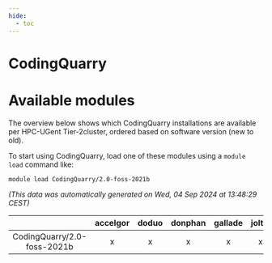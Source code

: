 ```yaml
---
hide:
  - toc
---
```


CodingQuarry
============

# Available modules


The overview below shows which CodingQuarry installations are available per HPC-UGent Tier-2cluster, ordered based on software version (new to old).

To start using CodingQuarry, load one of these modules using a `module load` command like:

```shell
module load CodingQuarry/2.0-foss-2021b
```

*(This data was automatically generated on Wed, 04 Sep 2024 at 13:48:29 CEST)*  

| |accelgor|doduo|donphan|gallade|joltik|shinx|skitty|
| :---: | :---: | :---: | :---: | :---: | :---: | :---: | :---: |
|CodingQuarry/2.0-foss-2021b|x|x|x|x|x|-|x|
